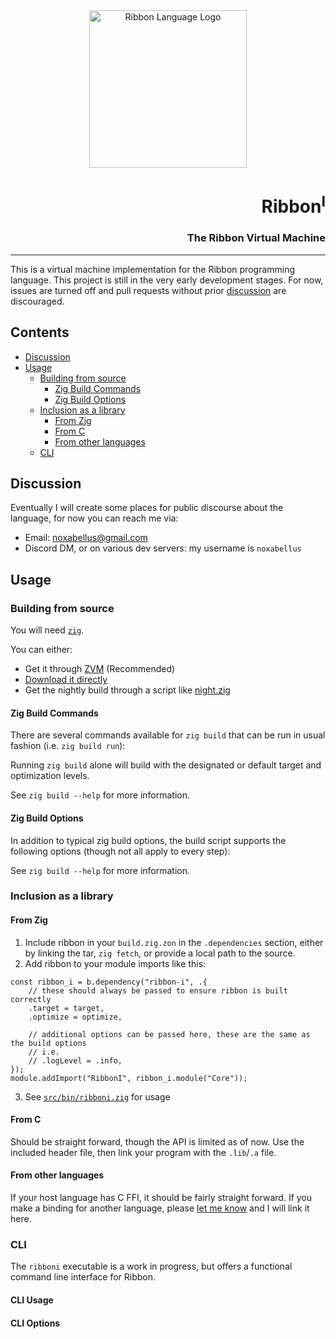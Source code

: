 <div align="center">
  <img style="height: 18em"
       alt="Ribbon Language Logo"
       src="https://ribbon-lang.github.io/images/logo_full.svg"
       />
</div>

<div align="right">
  <h1>Ribbon<sup>I</sup></h1>
  <h3>The Ribbon Virtual Machine</h3>
  <sup><!--#Readme:Build version--></sup>
</div>

---

This is a virtual machine implementation for the Ribbon programming language. This
project is still in the very early development stages. For now, issues are
turned off and pull requests without prior [discussion](#discussion) are
discouraged.


## Contents

+ [Discussion](#discussion)
+ [Usage](#usage)
    - [Building from source](#building-from-source)
        * [Zig Build Commands](#zig-build-commands)
        * [Zig Build Options](#zig-build-options)
    - [Inclusion as a library](#inclusion-as-a-library)
        * [From Zig](#from-zig)
        * [From C](#from-c)
        * [From other languages](#from-other-languages)
    - [CLI](#cli)


## Discussion

Eventually I will create some places for public discourse about the language,
for now you can reach me via:
- Email: noxabellus@gmail.com
- Discord DM, or on various dev servers: my username is `noxabellus`


## Usage

### Building from source

You will need [`zig`](https://ziglang.org/).

You can either:
+ Get it through [ZVM](https://www.zvm.app/) (Recommended)
+ [Download it directly](https://ziglang.org/download)
+ Get the nightly build through a script like [night.zig](https://github.com/jsomedon/night.zig/)

#### Zig Build Commands
There are several commands available for `zig build` that can be run in usual fashion (i.e. `zig build run`):
<!--#Readme:Build commands-->

Running `zig build` alone will build with the designated or default target and optimization levels.

See `zig build --help` for more information.

#### Zig Build Options
In addition to typical zig build options, the build script supports the following options (though not all apply to every step):
<!--#Readme:Build options-->

See `zig build --help` for more information.

### Inclusion as a library

#### From Zig

1. Include ribbon in your `build.zig.zon` in the `.dependencies` section,
   either by linking the tar, `zig fetch`, or provide a local path to the source.
2. Add ribbon to your module imports like this:
```zig
const ribbon_i = b.dependency("ribbon-i", .{
    // these should always be passed to ensure ribbon is built correctly
    .target = target,
    .optimize = optimize,

    // additional options can be passed here, these are the same as the build options
    // i.e.
    // .logLevel = .info,
});
module.addImport("RibbonI", ribbon_i.module("Core"));
```
3. See [`src/bin/ribboni.zig`](src/bin/ribboni.zig) for usage

#### From C

Should be straight forward, though the API is limited as of now.
Use the included header file, then link your program with the `.lib`/`.a` file.

#### From other languages

If your host language has C FFI, it should be fairly straight forward. If you make a binding for another language, please [let me know](#discussion) and I will link it here.


### CLI

The `ribboni` executable is a work in progress, but offers a functional command line interface for Ribbon.

#### CLI Usage
<!--#Readme:CLI usage-->

#### CLI Options
<!--#Readme:CLI options-->
